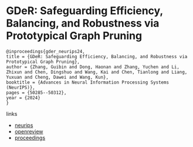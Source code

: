 # GDeR: Safeguarding Efficiency, Balancing, and Robustness via Prototypical Graph Pruning

```
@inproceedings{gder_neurips24,
title = {GDeR: Safeguarding Efficiency, Balancing, and Robustness via Prototypical Graph Pruning},
author = {Zhang, Guibin and Dong, Haonan and Zhang, Yuchen and Li, Zhixun and Chen, Dingshuo and Wang, Kai and Chen, Tianlong and Liang, Yuxuan and Cheng, Dawei and Wang, Kun},
booktitle = {Advances in Neural Information Processing Systems (NeurIPS)},
pages = {50285--50312},
year = {2024}
}
```

links
- [neurips](https://nips.cc/Conferences/2024/Schedule?showEvent=95389)
- [openreview](https://openreview.net/forum?id=O97BzlN9Wh)
- [proceedings](https://papers.nips.cc//paper_files/paper/2024/hash/59f278de1619bdb6b53fd04e8e0976e0-Abstract-Conference.html)
